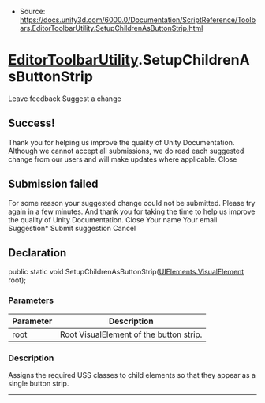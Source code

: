 * Source: https://docs.unity3d.com/6000.0/Documentation/ScriptReference/Toolbars.EditorToolbarUtility.SetupChildrenAsButtonStrip.html

#  [EditorToolbarUtility](https://docs.unity3d.com/6000.0/Documentation/ScriptReference/Toolbars.EditorToolbarUtility.html).SetupChildrenAsButtonStrip
Leave feedback
Suggest a change
## Success!
Thank you for helping us improve the quality of Unity Documentation. Although we cannot accept all submissions, we do read each suggested change from our users and will make updates where applicable.
Close
## Submission failed
For some reason your suggested change could not be submitted. Please <a>try again</a> in a few minutes. And thank you for taking the time to help us improve the quality of Unity Documentation.
Close
Your name Your email Suggestion* Submit suggestion
Cancel
## Declaration
public static void SetupChildrenAsButtonStrip([UIElements.VisualElement](https://docs.unity3d.com/6000.0/Documentation/ScriptReference/UIElements.VisualElement.html) root); 
### Parameters
Parameter | Description  
---|---  
root | Root VisualElement of the button strip.  
### Description
Assigns the required USS classes to child elements so that they appear as a single button strip.
* * *
